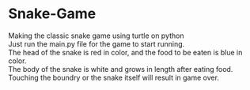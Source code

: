 # Snake-Game
Making the classic snake game using turtle on python  
Just run the main.py file for the game to start running.  
The head of the snake is red in color, and the food to be eaten is blue in color.   
The body of the snake is white and grows in length after eating food.  
Touching the boundry or the snake itself will result in game over.  
